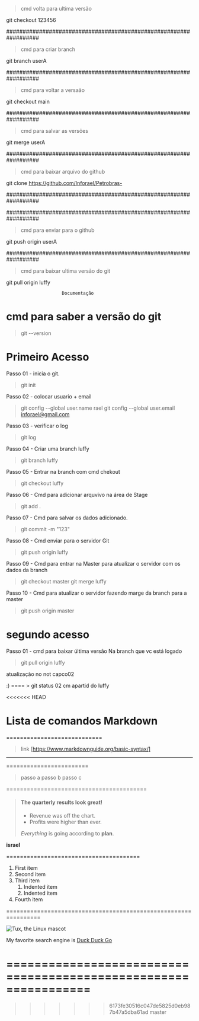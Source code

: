 


> cmd volta para ultima versão

git checkout 123456

##################################################################

> cmd para criar branch

git branch userA

##################################################################

> cmd para voltar a versaão 

git checkout main

##################################################################

> cmd para salvar as versões

git merge userA

##################################################################

> cmd para baixar arquivo do github

git clone https://github.com/Inforael/Petrobras-

##################################################################



##################################################################

> cmd para enviar  para o github

git push origin userA

##################################################################

> cmd para baixar ultima versão do git 

git pull origin luffy



>>>>>>>>>>>>>>>>>>>>>>>>>>>>>>>>>>>>>>>>>>>>>>>>>>>>>>>>>>>>>>>>>>>
                         Documentação

# cmd para saber a versão do git 

> git --version

# Primeiro Acesso

Passo 01 - inicia o git.

> git init

Passo 02 - colocar usuario + email

> git config --global user.name rael
> git config --global user.email inforael@gmail.com

Passo 03 - verificar o log

> git log

Passo 04 - Criar uma branch luffy

> git branch luffy

Passo 05 - Entrar na branch com cmd chekout 

> git checkout luffy

Passo 06 - Cmd para adicionar arquvivo na área de Stage 

> git add . 

Passo 07 - Cmd para salvar os dados adicionado.

> git commit -m "123"

Passo 08 - Cmd enviar para o servidor Git

> git push origin luffy

Passo 09 - Cmd para entrar na Master  para atualizar o servidor com os dados da branch

> git checkout master
> git merge luffy

Passo 10 - Cmd para atualizar o servidor fazendo marge da branch para a master 

> git push origin master 


# segundo acesso

Passo 01  -  cmd para baixar última versão 
Na branch que vc está logado

> git pull origin luffy

atualização no not capco02 

:) ==== > git status 02
cm apartid do luffy  

<<<<<<< HEAD

# Lista de comandos Markdown

============================

> link [https://www.markdownguide.org/basic-syntax/]
------------------------
========================

> passo a
  > passo b
> passo c 

=========================================

> #### The quarterly results look great!
>
> - Revenue was off the chart.
> - Profits were higher than ever.
>
>  *Everything* is going according to **plan**.
>
**israel** 

=======================================

1. First item
2. Second item
3. Third item
    1. Indented item
    2. Indented item
4. Fourth item


================================================================

 ![Tux, the Linux mascot](/assets/images/tux.png)


 My favorite search engine is [Duck Duck Go](https://duckduckgo.com)

================================================================
=======
>>>>>>> 6173fe30516c047de5825d0eb987b47a5dba61ad
>>>>>>> master
